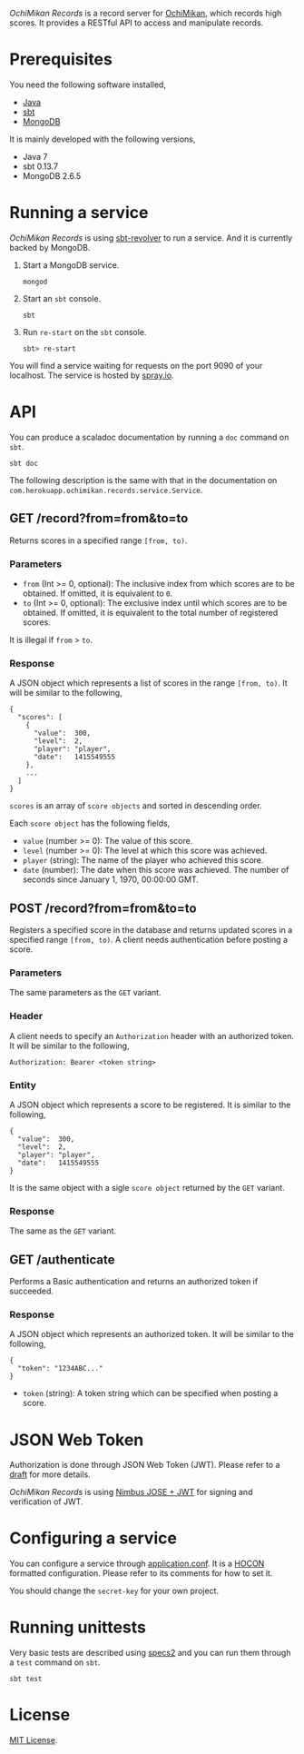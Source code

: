 *OchiMikan Records* is a record server for [OchiMikan](https://github.com/kikuomax/ochimikan), which records high scores.
It provides a RESTful API to access and manipulate records.

Prerequisites
=============

You need the following software installed,
 - [Java](http://www.oracle.com/technetwork/java/javase/overview/index.html)
 - [sbt](http://www.scala-sbt.org)
 - [MongoDB](http://www.mongodb.org)

It is mainly developed with the following versions,
 - Java 7
 - sbt 0.13.7
 - MongoDB 2.6.5

Running a service
=================

*OchiMikan Records* is using [sbt-revolver](https://github.com/spray/sbt-revolver) to run a service.
And it is currently backed by MongoDB.

 1. Start a MongoDB service.

		mongod

 2. Start an `sbt` console.

		sbt

 3. Run `re-start` on the `sbt` console.

		sbt> re-start

You will find a service waiting for requests on the port 9090 of your localhost.
The service is hosted by [spray.io](http://spray.io).

API
===

You can produce a scaladoc documentation by running a `doc` command on `sbt`.

	sbt doc

The following description is the same with that in the documentation on `com.herokuapp.ochimikan.records.service.Service`.

GET /record?from=from&to=to
---------------------------

Returns scores in a specified range `[from, to)`.

### Parameters

 - `from` (Int >= 0, optional): The inclusive index from which scores are to be obtained. If omitted, it is equivalent to `0`.
 - `to` (Int >= 0, optional): The exclusive index until which scores are to be obtained. If omitted, it is equivalent to the total number of registered scores.

It is illegal if `from` > `to`.

### Response

A JSON object which represents a list of scores in the range `[from, to)`. It will be similar to the following,

	{
	  "scores": [
	    {
	      "value":  300,
	      "level":  2,
	      "player": "player",
	      "date":   1415549555
	    },
	    ...
	  ]
	}

`scores` is an array of `score objects` and sorted in descending order.

Each `score object` has the following fields,
 - `value` (number >= 0): The value of this score.
 - `level` (number >= 0): The level at which this score was achieved.
 - `player` (string): The name of the player who achieved this score.
 - `date` (number): The date when this score was achieved. The number of seconds since January 1, 1970, 00:00:00 GMT.

POST /record?from=from&to=to
----------------------------

Registers a specified score in the database and returns updated scores in a specified range `[from, to)`.
A client needs authentication before posting a score.

### Parameters

The same parameters as the `GET` variant.

### Header

A client needs to specify an `Authorization` header with an authorized token. It will be similar to the following,

	Authorization: Bearer <token string>

### Entity

A JSON object which represents a score to be registered. It is similar to the following,

	{
	  "value":  300,
	  "level":  2,
	  "player": "player",
	  "date":   1415549555
	}

It is the same object with a sigle `score object` returned by the `GET` variant.

### Response

The same as the `GET` variant.

GET /authenticate
-----------------

Performs a Basic authentication and returns an authorized token if succeeded.

### Response

A JSON object which represents an authorized token. It will be similar to the following,

	{
	  "token": "1234ABC..."
	}

 - `token` (string): A token string which can be specified when posting a score.

JSON Web Token
==============

Authorization is done through JSON Web Token (JWT). Please refer to a [draft](https://tools.ietf.org/html/draft-ietf-oauth-json-web-token-32) for more details.

*OchiMikan Records* is using [Nimbus JOSE + JWT](http://connect2id.com/products/nimbus-jose-jwt) for signing and verification of JWT.

Configuring a service
=====================

You can configure a service through [application.conf](application.conf). It is a [HOCON](https://github.com/typesafehub/config/blob/master/HOCON.md) formatted configuration. Please refer to its comments for how to set it.

You should change the `secret-key` for your own project.

Running unittests
=================

Very basic tests are described using [specs2](http://etorreborre.github.io/specs2/) and you can run them through a `test` command on `sbt`.

	sbt test

License
=======

[MIT License](http://opensource.org/licenses/MIT).
